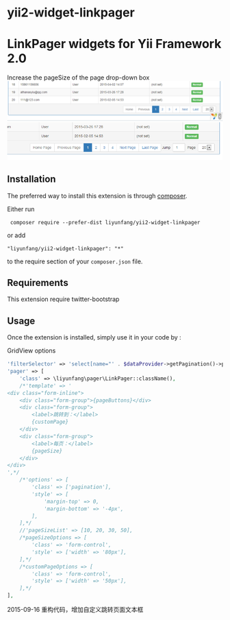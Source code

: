 # yii2-widget-linkpager
LinkPager widgets for Yii Framework 2.0
===============================
Increase the pageSize of the page drop-down box
![Effect picture 1](https://github.com/liyunfang/wr/blob/master/images/yii2-widget-linkpager-1.png "Effect picture 1")  
![Effect picture 2](https://github.com/liyunfang/wr/blob/master/images/yii2-widget-linkpager-2.png "Effect picture 2") 




Installation
------------

The preferred way to install this extension is through [composer](http://getcomposer.org/download/).

Either run

```
 composer require --prefer-dist liyunfang/yii2-widget-linkpager
```

or add

```
"liyunfang/yii2-widget-linkpager": "*"
```

to the require section of your `composer.json` file.

Requirements
------------
This extension require twitter-bootstrap

Usage
-----

Once the extension is installed, simply use it in your code by  :

GridView options

```php
'filterSelector' => 'select[name="' . $dataProvider->getPagination()->pageSizeParam . '"], input[name="' . $dataProvider->getPagination()->pageParam . '"]',
'pager' => [
    'class' => \liyunfang\pager\LinkPager::className(),
    /*'template' => '
<div class="form-inline">
    <div class="form-group">{pageButtons}</div>
    <div class="form-group">
        <label>跳转到：</label>
        {customPage}
    </div>
    <div class="form-group">
        <label>每页：</label>
        {pageSize}
    </div>
</div>
',*/
    /*'options' => [
        'class' => ['pagination'],
        'style' => [
            'margin-top' => 0,
            'margin-bottom' => '-4px',
        ],
    ],*/
    //'pageSizeList' => [10, 20, 30, 50],
    /*pageSizeOptions => [
        'class' => 'form-control',
        'style' => ['width' => '80px'],
    ],*/
    /*customPageOptions => [
        'class' => 'form-control',
        'style' => ['width' => '50px'],
    ],*/
],
```

2015-09-16 重构代码，增加自定义跳转页面文本框
